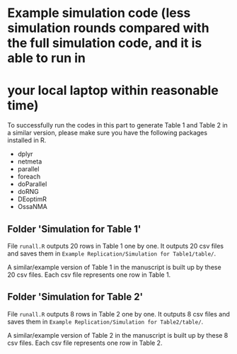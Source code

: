 # Example simulation code (less simulation rounds compared with the full simulation code, and it is able to run in
# your local laptop within reasonable time)

To successfully run the codes in this part to generate Table 1 and Table 2 in a similar version, please make sure you have the following packages installed in R.

- dplyr
- netmeta
- parallel
- foreach
- doParallel
- doRNG
- DEoptimR
- OssaNMA

## Folder 'Simulation for Table 1'

File `runall.R` outputs 20 rows in Table 1 one by one. It outputs 20 csv files and saves them in `Example Replication/Simulation for Table1/table/`. 

A similar/example version of Table 1 in the manuscript is built up by these 20 csv files. Each csv file represents one row in Table 1. 

## Folder 'Simulation for Table 2'

File `runall.R` outputs 8 rows in Table 2 one by one. It outputs 8 csv files and saves them in `Example Replication/Simulation for Table2/table/`. 

A similar/example version of Table 2 in the manuscript is built up by these 8 csv files. Each csv file represents one row in Table 2. 




